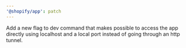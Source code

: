 ```yaml
---
'@shopify/app': patch
---
```


Add a new flag to dev command that makes possible to access the app directly using localhost and a local port instead of going through an http tunnel.
